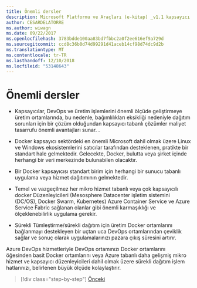 ```yaml
---
title: Önemli dersler
description: Microsoft Platformu ve Araçları (e-kitap) _v1.1 kapsayıcı Docker uygulaması yaşam döngüsü
author: CESARDELATORRE
ms.author: wiwagn
ms.date: 09/22/2017
ms.openlocfilehash: 3783bdde100aa83bd7fbbc2a0f2ee616ef9a729d
ms.sourcegitcommit: ccd8c36b0d74d99291d41aceb14cf98d74dc9d2b
ms.translationtype: MT
ms.contentlocale: tr-TR
ms.lasthandoff: 12/10/2018
ms.locfileid: "53148643"
---
```

# <a name="key-takeaways"></a>Önemli dersler

-   Kapsayıcılar, DevOps ve üretim işlemlerini önemli ölçüde geliştirmeye üretim ortamlarında, bu nedenle, bağımlılıkları eksikliği nedeniyle dağıtım sorunları için bir çözüm olduğundan kapsayıcı tabanlı çözümler maliyet tasarrufu önemli avantajları sunar. .

-   Docker kapsayıcı sektördeki en önemli Microsoft dahil olmak üzere Linux ve Windows ekosistemlerini satıcılar tarafından desteklenen, pratikte bir standart hale gelmektedir. Gelecekte, Docker, bulutta veya şirket içinde herhangi bir veri merkezinde bulunabilen olacaktır.

-   Bir Docker kapsayıcısı standart birim için herhangi bir sunucu tabanlı uygulama veya hizmet dağıtımının gelmektedir.

-   Temel ve vazgeçilmez her mikro hizmet tabanlı veya çok kapsayıcılı docker Düzenleyicileri (Mesosphere Datacenter işletim sistemini (DC/OS), Docker Swarm, Kubernetes) Azure Container Service ve Azure Service Fabric sağlanan olanlar gibi önemli karmaşıklığı ve ölçeklenebilirlik uygulama gerekir.

-   Sürekli Tümleştirme/sürekli dağıtım için üretim Docker ortamlarını bağlanmayı destekleyen bir uçtan uca DevOps ortamlarından çeviklik sağlar ve sonuç olarak uygulamalarınızı pazara çıkış süresini artırır.

Azure DevOps hizmetleriyle DevOps ortamınızı Docker ortamlarını öğesinden basit Docker ortamlarını veya Azure tabanlı daha gelişmiş mikro hizmet ve kapsayıcı düzenleyicileri dahil olmak üzere sürekli dağıtım işlem hatlarınızı, belirlenen büyük ölçüde kolaylaştırır.

>[!div class="step-by-step"]
>[Önceki](../run-manage-monitor-docker-environments/monitor-containerized-application-services.md)